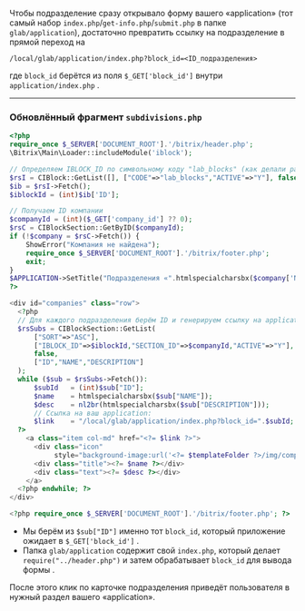 Чтобы подразделение сразу открывало форму вашего «application» (тот самый набор `index.php`/`get-info.php`/`submit.php` в папке `glab/application`), достаточно превратить ссылку на подразделение в прямой переход на

```
/local/glab/application/index.php?block_id=<ID_подразделения>
```

где `block_id` берётся из поля `$_GET['block_id']` внутри `application/index.php` .

---

### Обновлённый фрагмент `subdivisions.php`

```php
<?php
require_once $_SERVER['DOCUMENT_ROOT'].'/bitrix/header.php';
\Bitrix\Main\Loader::includeModule('iblock');

// Определяем IBLOCK_ID по символьному коду "lab_blocks" (как делали ранее)
$rsI = CIBlock::GetList([], ["CODE"=>"lab_blocks","ACTIVE"=>"Y"], false);
$ib = $rsI->Fetch();
$iblockId = (int)$ib['ID'];

// Получаем ID компании
$companyId = (int)($_GET['company_id'] ?? 0);
$rsC = CIBlockSection::GetByID($companyId);
if (!$company = $rsC->Fetch()) {
    ShowError("Компания не найдена");
    require_once $_SERVER['DOCUMENT_ROOT'].'/bitrix/footer.php';
    exit;
}
$APPLICATION->SetTitle("Подразделения «".htmlspecialcharsbx($company['NAME'])."»");
?>

<div id="companies" class="row">
  <?php
  // Для каждого подразделения берём ID и генерируем ссылку на application/index.php
  $rsSubs = CIBlockSection::GetList(
      ["SORT"=>"ASC"],
      ["IBLOCK_ID"=>$iblockId,"SECTION_ID"=>$companyId,"ACTIVE"=>"Y"],
      false,
      ["ID","NAME","DESCRIPTION"]
  );
  while ($sub = $rsSubs->Fetch()):
      $subId   = (int)$sub["ID"];
      $name    = htmlspecialcharsbx($sub["NAME"]);
      $desc    = nl2br(htmlspecialcharsbx($sub["DESCRIPTION"]));
      // Ссылка на ваш application:
      $link    = "/local/glab/application/index.php?block_id=".$subId;
  ?>
    <a class="item col-md" href="<?= $link ?>">
      <div class="icon"
           style="background-image:url('<?= $templateFolder ?>/img/company.png');"></div>
      <div class="title"><?= $name ?></div>
      <div class="text"><?= $desc ?></div>
    </a>
  <?php endwhile; ?>
</div>

<?php require_once $_SERVER['DOCUMENT_ROOT'].'/bitrix/footer.php'; ?>
```

* Мы берём из `$sub["ID"]` именно тот `block_id`, который приложение ожидает в `$_GET['block_id']` .
* Папка `glab/application` содержит свой `index.php`, который делает `require("../header.php")` и затем обрабатывает `block_id` для вывода формы .

После этого клик по карточке подразделения приведёт пользователя в нужный раздел вашего «application».
